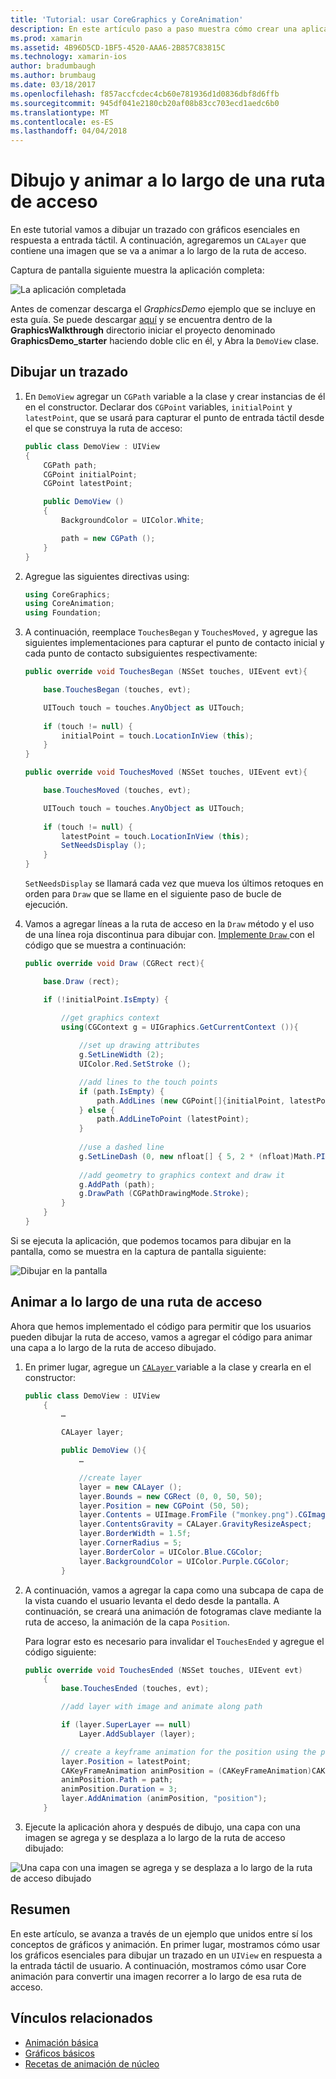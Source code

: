 ```yaml
---
title: 'Tutorial: usar CoreGraphics y CoreAnimation'
description: En este artículo paso a paso muestra cómo crear una aplicación que utiliza para los gráficos esenciales y la animación de núcleo. Muestra cómo dibujar en la pantalla, en respuesta a la entrada táctil de usuario, así como cómo animar una imagen que se va a recorrer a lo largo de una ruta de acceso.
ms.prod: xamarin
ms.assetid: 4B96D5CD-1BF5-4520-AAA6-2B857C83815C
ms.technology: xamarin-ios
author: bradumbaugh
ms.author: brumbaug
ms.date: 03/18/2017
ms.openlocfilehash: f857accfcdec4cb60e781936d1d0836dbf8d6ffb
ms.sourcegitcommit: 945df041e2180cb20af08b83cc703ecd1aedc6b0
ms.translationtype: MT
ms.contentlocale: es-ES
ms.lasthandoff: 04/04/2018
---
```

# <a name="drawing-and-animating-along-a-path"></a>Dibujo y animar a lo largo de una ruta de acceso

En este tutorial vamos a dibujar un trazado con gráficos esenciales en respuesta a entrada táctil. A continuación, agregaremos un `CALayer` que contiene una imagen que se va a animar a lo largo de la ruta de acceso.

Captura de pantalla siguiente muestra la aplicación completa:

![](graphics-animation-walkthrough-images/00-final-app.png "La aplicación completada")

Antes de comenzar descarga el *GraphicsDemo* ejemplo que se incluye en esta guía. Se puede descargar [aquí](https://developer.xamarin.com/samples/monotouch/GraphicsAndAnimation/) y se encuentra dentro de la **GraphicsWalkthrough** directorio iniciar el proyecto denominado **GraphicsDemo_starter** haciendo doble clic en él, y Abra la `DemoView` clase.

## <a name="drawing-a-path"></a>Dibujar un trazado


1. En `DemoView` agregar un `CGPath` variable a la clase y crear instancias de él en el constructor. Declarar dos `CGPoint` variables, `initialPoint` y `latestPoint`, que se usará para capturar el punto de entrada táctil desde el que se construya la ruta de acceso:
    
    ```csharp
    public class DemoView : UIView
    {
        CGPath path;
        CGPoint initialPoint;
        CGPoint latestPoint;
    
        public DemoView ()
        {
            BackgroundColor = UIColor.White;
    
            path = new CGPath ();
        }
    }
    ```

2. Agregue las siguientes directivas using:

    ```csharp
    using CoreGraphics;
    using CoreAnimation;
    using Foundation;
    ```

3. A continuación, reemplace `TouchesBegan` y `TouchesMoved,` y agregue las siguientes implementaciones para capturar el punto de contacto inicial y cada punto de contacto subsiguientes respectivamente:

    ```csharp
    public override void TouchesBegan (NSSet touches, UIEvent evt){
    
        base.TouchesBegan (touches, evt);
    
        UITouch touch = touches.AnyObject as UITouch;
        
        if (touch != null) {
            initialPoint = touch.LocationInView (this);
        }
    }
    
    public override void TouchesMoved (NSSet touches, UIEvent evt){
    
        base.TouchesMoved (touches, evt);
    
        UITouch touch = touches.AnyObject as UITouch;
        
        if (touch != null) {
            latestPoint = touch.LocationInView (this);
            SetNeedsDisplay ();
        }
    }
    ```

    `SetNeedsDisplay` se llamará cada vez que mueva los últimos retoques en orden para `Draw` que se llame en el siguiente paso de bucle de ejecución.

4. Vamos a agregar líneas a la ruta de acceso en la `Draw` método y el uso de una línea roja discontinua para dibujar con. [Implemente `Draw` ](~/ios/platform/graphics-animation-ios/core-graphics.md) con el código que se muestra a continuación:

    ```csharp
    public override void Draw (CGRect rect){
    
        base.Draw (rect);
    
        if (!initialPoint.IsEmpty) {
    
            //get graphics context
            using(CGContext g = UIGraphics.GetCurrentContext ()){
                    
                //set up drawing attributes
                g.SetLineWidth (2);
                UIColor.Red.SetStroke ();
    
                //add lines to the touch points
                if (path.IsEmpty) {
                    path.AddLines (new CGPoint[]{initialPoint, latestPoint});
                } else {
                    path.AddLineToPoint (latestPoint);
                }
            
                //use a dashed line
                g.SetLineDash (0, new nfloat[] { 5, 2 * (nfloat)Math.PI });
                                
                //add geometry to graphics context and draw it
                g.AddPath (path);       
                g.DrawPath (CGPathDrawingMode.Stroke);
            }
        }
    }
    ```

Si se ejecuta la aplicación, que podemos tocamos para dibujar en la pantalla, como se muestra en la captura de pantalla siguiente:

![](graphics-animation-walkthrough-images/01-path.png "Dibujar en la pantalla")

## <a name="animating-along-a-path"></a>Animar a lo largo de una ruta de acceso

Ahora que hemos implementado el código para permitir que los usuarios pueden dibujar la ruta de acceso, vamos a agregar el código para animar una capa a lo largo de la ruta de acceso dibujado.

1. En primer lugar, agregue un [ `CALayer` ](~/ios/platform/graphics-animation-ios/core-animation.md) variable a la clase y crearla en el constructor:

    ```csharp
    public class DemoView : UIView
        {
            …
    
            CALayer layer;
    
            public DemoView (){
                …
    
                //create layer
                layer = new CALayer ();
                layer.Bounds = new CGRect (0, 0, 50, 50);
                layer.Position = new CGPoint (50, 50);
                layer.Contents = UIImage.FromFile ("monkey.png").CGImage;
                layer.ContentsGravity = CALayer.GravityResizeAspect;
                layer.BorderWidth = 1.5f;
                layer.CornerRadius = 5;
                layer.BorderColor = UIColor.Blue.CGColor;
                layer.BackgroundColor = UIColor.Purple.CGColor;
            }
    ```

2. A continuación, vamos a agregar la capa como una subcapa de capa de la vista cuando el usuario levanta el dedo desde la pantalla. A continuación, se creará una animación de fotogramas clave mediante la ruta de acceso, la animación de la capa `Position`.

    Para lograr esto es necesario para invalidar el `TouchesEnded` y agregue el código siguiente:

    ```csharp
    public override void TouchesEnded (NSSet touches, UIEvent evt)
        {
            base.TouchesEnded (touches, evt);

            //add layer with image and animate along path

            if (layer.SuperLayer == null)
                Layer.AddSublayer (layer);

            // create a keyframe animation for the position using the path
            layer.Position = latestPoint;
            CAKeyFrameAnimation animPosition = (CAKeyFrameAnimation)CAKeyFrameAnimation.FromKeyPath ("position");
            animPosition.Path = path;
            animPosition.Duration = 3;
            layer.AddAnimation (animPosition, "position");
        }
    ```

3. Ejecute la aplicación ahora y después de dibujo, una capa con una imagen se agrega y se desplaza a lo largo de la ruta de acceso dibujado:

![](graphics-animation-walkthrough-images/00-final-app.png "Una capa con una imagen se agrega y se desplaza a lo largo de la ruta de acceso dibujado")

## <a name="summary"></a>Resumen

En este artículo, se avanza a través de un ejemplo que unidos entre sí los conceptos de gráficos y animación. En primer lugar, mostramos cómo usar los gráficos esenciales para dibujar un trazado en un `UIView` en respuesta a la entrada táctil de usuario. A continuación, mostramos cómo usar Core animación para convertir una imagen recorrer a lo largo de esa ruta de acceso.


## <a name="related-links"></a>Vínculos relacionados

- [Animación básica](~/ios/platform/graphics-animation-ios/core-animation.md)
- [Gráficos básicos](~/ios/platform/graphics-animation-ios/core-graphics.md)
- [Recetas de animación de núcleo](https://developer.xamarin.com/recipes/ios/animation/coreanimation)

